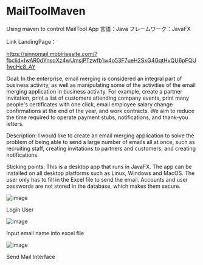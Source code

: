 # MailToolMaven
Using maven to control MailTool App
言語：Java
フレームワーク：JavaFX

Link LandingPage：　

https://sinnomail.mobirisesite.com/?fbclid=IwAR0dYnsqXz4wUmsjPTzwfb1w4o53F7ueH2SxG4GqtHvQU6pFQU1wcHc8_AY


Goal: In the enterprise, email merging is considered an integral part of business activity, as well as manipulating some of the activities of the email merging application in business activity. For example, create a partner invitation, print a list of customers attending company events, print many people's certificates with one click, email employee salary change confirmations at the end of the year, and work contracts. We aim to reduce the time required to operate payment stubs, notifications, and thank-you letters.

Description: I would like to create an email merging application to solve the problem of being able to send a large number of emails all at once, such as recruiting staff, creating invitations to partners and customers, and creating notifications.

Sticking points:
This is a desktop app that runs in JavaFX. The app can be installed on all desktop platforms such as Linux, Windows and MacOS. The user only has to fill in the Excel file to send the email. Accounts and user passwords are not stored in the database, which makes them secure.


![image](https://user-images.githubusercontent.com/64454372/117563172-51611300-b0ce-11eb-9042-cc87f79bda2e.png)

Login User

![image](https://user-images.githubusercontent.com/64454372/117563178-5c1ba800-b0ce-11eb-9134-2512bff1e44c.png)

Input email name into excel file

![image](https://user-images.githubusercontent.com/64454372/117563200-6d64b480-b0ce-11eb-8991-962f6e73997c.png)

Send Mail Interface

